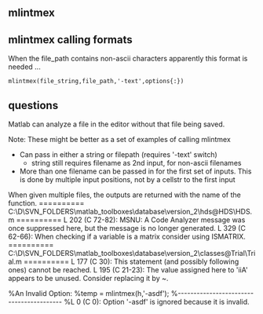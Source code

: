 ## mlintmex ##


## mlintmex calling formats ##

When the file_path contains non-ascii characters apparently this format is needed ...

    mlintmex(file_string,file_path,'-text',options{:})

## questions ##

Matlab can analyze a file in the editor without that file being saved.


Note: These might be better as a set of examples of calling mlintmex





- Can pass in either a string or filepath (requires '-text' switch)
  - string still requires filename as 2nd input, for non-ascii filenames
- More than one filename can be passed in for the first set of inputs. This is done by multiple input positions, not by a cellstr to the first input


When given multiple files, the outputs are returned with the name of the
function.
========== C:\D\SVN_FOLDERS\matlab_toolboxes\database\version_2\hds\@HDS\HDS.m ==========
L 202 (C 72-82): MSNU: A Code Analyzer message was once suppressed here, but the message is no longer generated.
L 329 (C 62-66): When checking if a variable is a matrix consider using ISMATRIX.
========== C:\D\SVN_FOLDERS\matlab_toolboxes\database\version_2\classes\@Trial\Trial.m ==========
L 177 (C 30): This statement (and possibly following ones) cannot be reached.
L 195 (C 21-23): The value assigned here to 'iiA' appears to be unused. Consider replacing it by ~.



%An Invalid Option:
%temp = mlintmex(h,'-asdf');
%-----------------------------------------
%L 0 (C 0): Option '-asdf' is ignored because it is invalid.